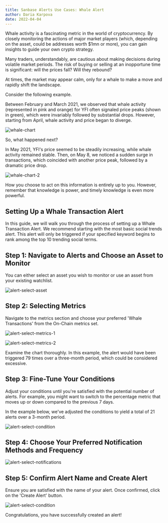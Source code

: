 ```yaml
---
title: Sanbase Alerts Use Cases: Whale Alert
author: Daria Karpova
date: 2022-04-04
---
```


Whale activity is a fascinating metric in the world of cryptocurrency. By closely monitoring the actions of major market players (which, depending on the asset, could be addresses worth $1mn or more), you can gain insights to guide your own crypto strategy.

Many traders, understandably, are cautious about making decisions during volatile market periods. The risk of buying or selling at an inopportune time is significant: will the prices fall? Will they rebound?

At times, the market may appear calm, only for a whale to make a move and rapidly shift the landscape.

Consider the following example.

Between February and March 2021, we observed that whale activity (represented in pink and orange) for YFI often signaled price peaks (shown in green), which were invariably followed by substantial drops. However, starting from April, whale activity and price began to diverge.

![whale-chart](image1.png)

So, what happened next?

In May 2021, YFI's price seemed to be steadily increasing, while whale activity remained stable. Then, on May 8, we noticed a sudden surge in transactions, which coincided with another price peak, followed by a dramatic price drop.

![whale-chart-2](image2.png)

How you choose to act on this information is entirely up to you. However, remember that knowledge is power, and timely knowledge is even more powerful.

## Setting Up a Whale Transaction Alert

In this guide, we will walk you through the process of setting up a Whale Transaction Alert. We recommend starting with the most basic social trends alert. This alert will only be triggered if your specified keyword begins to rank among the top 10 trending social terms. 

## Step 1: Navigate to Alerts and Choose an Asset to Monitor

You can either select an asset you wish to monitor or use an asset from your existing watchlist. 

![alert-select-asset](image3.png)

## Step 2: Selecting Metrics

Navigate to the metrics section and choose your preferred 'Whale Transactions' from the On-Chain metrics set.

![alert-select-metrics-1](image4.png)

![alert-select-metrics-2](image5.png)

Examine the chart thoroughly. In this example, the alert would have been triggered 79 times over a three-month period, which could be considered excessive. 

## Step 3: Fine-Tune Your Conditions

Adjust your conditions until you're satisfied with the potential number of alerts. For example, you might want to switch to the percentage metric that moves up or down compared to the previous 7 days. 

In the example below, we've adjusted the conditions to yield a total of 21 alerts over a 3-month period. 

![alert-select-condition](image6.png)

## Step 4: Choose Your Preferred Notification Methods and Frequency

![alert-select-notifications](image7.png)

## Step 5: Confirm Alert Name and Create Alert

Ensure you are satisfied with the name of your alert. Once confirmed, click on the 'Create Alert' button. 

![alert-select-condition](image8.png)

Congratulations, you have successfully created an alert!

